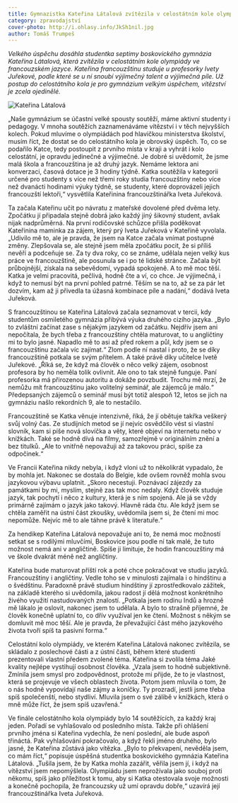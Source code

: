 ```yaml
---
title: Gymnazistka Kateřina Látalová zvítězila v celostátním kole olympiády ve francouzštině
category: zpravodajství
cover-photo: http://i.ohlasy.info/JkSh1nil.jpg
author: Tomáš Trumpeš
---
```


*Velkého úspěchu dosáhla studentka septimy boskovického gymnázia Kateřina Látalová, která zvítězila v celostátním kole olympiády ve francouzském jazyce. Kateřina francouzštinu studuje u profesorky Ivety Juřekové, podle které se u ní snoubí výjimečný talent a výjimečná píle. Už postup do celostátního kola je pro gymnázium velkým úspěchem, vítězství je zcela ojedinělé.*

<img src="http://i.ohlasy.info/JkSh1ni.jpg" alt="Kateřina Látalová" class="img-responsive">

„Naše gymnázium se účastní velké spousty soutěží, máme aktivní studenty i pedagogy. V mnoha soutěžích zaznamenáváme vítězství i v těch nejvyšších kolech. Pokud mluvíme o olympiádách pod hlavičkou ministerstva školství, musím říct, že dostat se do celostátního kola je obrovský úspěch. To, co se podařilo Katce, tedy postoupit z prvního místa v kraji a vyhrát i kolo celostátní, je opravdu jedinečné a výjimečné. Je dobré si uvědomit, že jsme malá škola a francouzština je až druhý jazyk. Nemáme lektora ani konverzaci, časová dotace je 3 hodiny týdně. Katka soutěžila v kategorii určené pro studenty s více než třemi roky studia francouzštiny nebo více než dvanácti hodinami výuky týdně, se studenty, které doprovázeli jejich francouzští lektoři,“ vysvětlila Kateřinina francouzštinářka Iveta Juřeková.

Ta začala Kateřinu učit po návratu z mateřské dovolené před dvěma lety. Zpočátku jí připadala stejně dobrá jako každý jiný šikovný student, avšak nijak nadprůměrná. Na první rodičovské schůzce přišla poděkovat Kateřinina maminka za zájem, který prý Iveta Juřeková v Kateřině vyvolala. „Udivilo mě to, ale je pravda, že jsem na Katce začala vnímat postupné změny. Zlepšovala se, ale stejně jsem měla zpočátku pocit, že si příliš nevěří a podceňuje se. Za ty dva roky, co se známe, udělala nejen velký kus práce ve francouzštině, ale posunula se i po té lidské stránce. Začala být průbojnější, získala na sebevědomí, vypadá spokojeně.  A to mě moc těší. Katka je velmi pracovitá, pečlivá, hodně čte a ví, co chce. Je výjimečná, i když to nemusí být na první pohled patrné. Těším se na to, až se za pár let dozvím, kam až ji přivedla ta úžasná kombinace píle a nadání,“ dodává Iveta Juřeková.

S francouzštinou se Kateřina Látalová začala seznamovat v tercii, kdy studentům osmiletého gymnázia přibývá výuka druhého cizího jazyka. „Bylo to zvláštní začínat zase s nějakým jazykem od začátku. Nejdřív jsem ani nepočítala, že bych třeba z francouzštiny chtěla maturovat, to u angličtiny mi to bylo jasné. Napadlo mě to asi až před rokem a půl, kdy jsem se o francouzštinu začala víc zajímat.“ Zlom podle ní nastal i proto, že se díky francouzštině potkala se svým přítelem. A také právě díky učitelce Ivetě Juřekové. „Říká se, že když má člověk o něco velký zájem, osobnost profesora by ho neměla tolik ovlivnit. Ale ono to tak stejně funguje. Paní profesorka má přirozenou autoritu a dokáže povzbudit. Trochu mě mrzí, že nemůžu mít francouzštinu jako volitelný seminář, ale zájemců je málo.“ Předepsaných zájemců o seminář musí být totiž alespoň 12, letos se jich na gymnáziu našlo rekordních 9, ale to nestačilo.

Francouzštině se Katka věnuje intenzivně, říká, že jí obětuje takřka veškerý svůj volný čas. Ze studijních metod se jí nejvíc osvědčilo vést si vlastní slovník, kam si píše nová slovíčka a věty, které objeví na internetu nebo v knížkách. Také se hodně dívá na filmy, samozřejmě v originálním znění a bez titulků. „Ale to vnitřně nepovažuji až za takovou práci, spíše za odpočinek.“ 

Ve Francii Kateřina nikdy nebyla, i když vloni už to několikrát vypadalo, že by mohla jet. Nakonec se dostala do Belgie, kde ovšem rovněž mohla svou jazykovou výbavu uplatnit. „Skoro necestuji. Poznávací zájezdy za památkami by mi, myslím, stejně zas tak moc nedaly. Když člověk studuje jazyk, tak pochytí i něco z kultury, která je s ním spojená. Ale já se vždy primárně zajímám o jazyk jako takový. Hlavně ráda čtu. Ale když jsem se chtěla zaměřit na ústní část zkoušky, uvědomila jsem si, že čtení mi moc nepomůže. Nejvíc mě to ale táhne právě k literatuře.“

Za hendikep Kateřina Látalová nepovažuje ani to, že nemá moc možností setkat se s rodilými mluvčími, Boskovice jsou podle ní tak malé, že tuto možnost nemá ani v angličtině. Spíše ji limituje, že hodin francouzštiny má ve škole dvakrát méně než angličtiny.

Kateřina bude maturovat příští rok a poté chce pokračovat ve studiu jazyků. Francouzštiny i angličtiny. Vedle toho se v minulosti zajímala i o hindštinu a o švédštinu. Paradoxně právě studium hindštiny jí zprostředkovalo zážitek, na základě kterého si uvědomila, jakou radost jí dělá možnost konkrétního živého využití nastudovaných znalostí. „Potkala jsem rodinu Indů a hrozně mě lákalo je oslovit, nakonec jsem to udělala. A bylo to strašně příjemné, že člověk konečně uplatní to, co dřív využíval jen ke čtení. Možnost s někým se domluvit mě moc těší. Ale je pravda, že převažující část mého jazykového života tvoří spíš ta pasivní forma.“

Celostátní kolo olympiády, ve kterém Kateřina Látalová nakonec zvítězila, se skládalo z poslechové části a z ústní části, během které studenti prezentovali vlastní předem zvolené téma. Kateřina si zvolila téma Jaké kvality nejlépe vystihují osobnost člověka. „Vzala jsem to hodně subjektivně. Zmínila jsem smysl pro zodpovědnost, protože mi přijde, že to je vlastnost, která se projevuje ve všech oblastech života. Potom jsem mluvila o tom, že o nás hodně vypovídají naše zájmy a koníčky. Ty prozradí, jestli jsme třeba spíš společenští, nebo stydliví. Mluvila jsem o své zálibě v knížkách, která o mně může říct, že jsem spíš uzavřená.“

Ve finále celostátního kola olympiády bylo 14 soutěžících, za každý kraj jeden. Pořadí se vyhlašovalo od posledního místa. Takže při ohlášení prvního jména si Kateřina vydechla, že není poslední, ale bude aspoň třináctá. Pak vyhlašování pokračovalo, a když řekli jméno druhého, bylo jasné, že Kateřina zůstává jako vítězka. „Bylo to překvapení, nevěděla jsem, co mám říct,“ popisuje úspěšná studentka boskovického gymnázia Kateřina Látalová. „Tušila jsem, že by Katka mohla zazářit, věřila jsem jí, i když na vítězství jsem nepomýšlela. Olympiádu jsem neprožívala jako souboj proti někomu, spíš jako příležitost k tomu, aby si Katka otestovala svoje možnosti a konečně pochopila, že francouzsky už umí opravdu dobře,“ uzavírá její francouzštinářka Iveta Juřeková.
